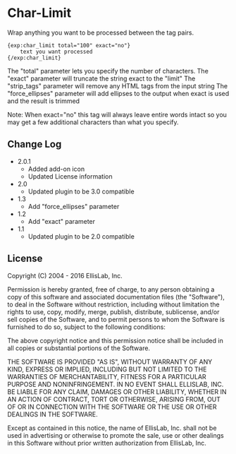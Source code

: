 # Char-Limit

Wrap anything you want to be processed between the tag pairs.

	{exp:char_limit total="100" exact="no"}
		text you want processed
	{/exp:char_limit}

The "total" parameter lets you specify the number of characters.
The "exact" parameter will truncate the string exact to the "limit"
The "strip_tags" parameter will remove any HTML tags from the input string
The "force_ellipses" parameter will add ellipses to the output when exact is used and the result is trimmed

Note: When exact="no" this tag will always leave entire words intact so you may get a few additional characters than what you specify.

## Change Log

- 2.0.1
	- Added add-on icon
	- Updated License information
- 2.0
	- Updated plugin to be 3.0 compatible
- 1.3
    -  Add "force_ellipses" parameter
- 1.2
	- Add "exact" parameter
- 1.1
	- Updated plugin to be 2.0 compatible

## License

Copyright (C) 2004 - 2016 EllisLab, Inc.

Permission is hereby granted, free of charge, to any person obtaining a copy of this software and associated documentation files (the "Software"), to deal in the Software without restriction, including without limitation the rights to use, copy, modify, merge, publish, distribute, sublicense, and/or sell copies of the Software, and to permit persons to whom the Software is furnished to do so, subject to the following conditions:

The above copyright notice and this permission notice shall be included in all copies or substantial portions of the Software.

THE SOFTWARE IS PROVIDED "AS IS", WITHOUT WARRANTY OF ANY KIND, EXPRESS OR IMPLIED, INCLUDING BUT NOT LIMITED TO THE WARRANTIES OF MERCHANTABILITY, FITNESS FOR A PARTICULAR PURPOSE AND NONINFRINGEMENT. IN NO EVENT SHALL ELLISLAB, INC. BE LIABLE FOR ANY CLAIM, DAMAGES OR OTHER LIABILITY, WHETHER IN AN ACTION OF CONTRACT, TORT OR OTHERWISE, ARISING FROM, OUT OF OR IN CONNECTION WITH THE SOFTWARE OR THE USE OR OTHER DEALINGS IN THE SOFTWARE.

Except as contained in this notice, the name of EllisLab, Inc. shall not be used in advertising or otherwise to promote the sale, use or other dealings in this Software without prior written authorization from EllisLab, Inc.
